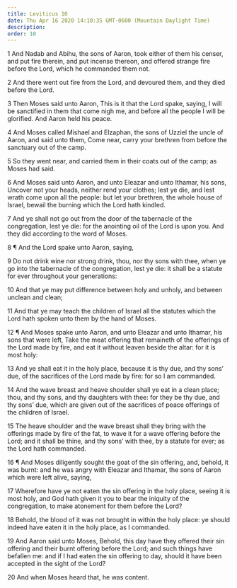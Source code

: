 ```yaml
---
title: Leviticus 10
date: Thu Apr 16 2020 14:10:35 GMT-0600 (Mountain Daylight Time)
description: 
order: 10
---
```


<p>
  1 And Nadab and Abihu, the sons of Aaron, took either of them his censer, and
  put fire therein, and put incense thereon, and offered strange fire before the
  Lord, which he commanded them not.
</p>
<p>
  2 And there went out fire from the Lord, and devoured them, and they died
  before the Lord.
</p>
<p>
  3 Then Moses said unto Aaron, This is it that the Lord spake, saying, I will
  be sanctified in them that come nigh me, and before all the people I will be
  glorified. And Aaron held his peace.
</p>
<p>
  4 And Moses called Mishael and Elzaphan, the sons of Uzziel the uncle of
  Aaron, and said unto them, Come near, carry your brethren from before the
  sanctuary out of the camp.
</p>
<p>
  5 So they went near, and carried them in their coats out of the camp; as Moses
  had said.
</p>
<p>
  6 And Moses said unto Aaron, and unto Eleazar and unto Ithamar, his sons,
  Uncover not your heads, neither rend your clothes; lest ye die, and lest wrath
  come upon all the people: but let your brethren, the whole house of Israel,
  bewail the burning which the Lord hath kindled.
</p>
<p>
  7 And ye shall not go out from the door of the tabernacle of the congregation,
  lest ye die: for the anointing oil of the Lord is upon you. And they did
  according to the word of Moses.
</p>
<span></span>
<p>8 &#xB6; And the Lord spake unto Aaron, saying,</p>
<p>
  9 Do not drink wine nor strong drink, thou, nor thy sons with thee, when ye go
  into the tabernacle of the congregation, lest ye die: it shall be a statute
  for ever throughout your generations:
</p>
<p>
  10 And that ye may put difference between holy and unholy, and between unclean
  and clean;
</p>
<p>
  11 And that ye may teach the children of Israel all the statutes which the
  Lord hath spoken unto them by the hand of Moses.
</p>
<p>
  12 &#xB6; And Moses spake unto Aaron, and unto Eleazar and unto Ithamar, his
  sons that were left, Take the meat offering that remaineth of the offerings of
  the Lord made by fire, and eat it without leaven beside the altar: for it is
  most holy:
</p>
<p>
  13 And ye shall eat it in the holy place, because it is thy due, and thy
  sons&#x2019; due, of the sacrifices of the Lord made by fire: for so I am
  commanded.
</p>
<p>
  14 And the wave breast and heave shoulder shall ye eat in a clean place; thou,
  and thy sons, and thy daughters with thee: for they be thy due, and thy
  sons&#x2019; due, which are given out of the sacrifices of peace offerings of
  the children of Israel.
</p>
<p>
  15 The heave shoulder and the wave breast shall they bring with the offerings
  made by fire of the fat, to wave it for a wave offering before the Lord; and
  it shall be thine, and thy sons&#x2019; with thee, by a statute for ever; as
  the Lord hath commanded.
</p>
<p>
  16 &#xB6; And Moses diligently sought the goat of the sin offering, and,
  behold, it was burnt: and he was angry with Eleazar and Ithamar, the sons of
  Aaron which were left alive, saying,
</p>
<p>
  17 Wherefore have ye not eaten the sin offering in the holy place, seeing it
  is most holy, and God hath given it you to bear the iniquity of the
  congregation, to make atonement for them before the Lord?
</p>
<p>
  18 Behold, the blood of it was not brought in within the holy place: ye should
  indeed have eaten it in the holy place, as I commanded.
</p>
<p>
  19 And Aaron said unto Moses, Behold, this day have they offered their sin
  offering and their burnt offering before the Lord; and such things have
  befallen me: and if I had eaten the sin offering to day, should it have been
  accepted in the sight of the Lord?
</p>
<p>20 And when Moses heard that, he was content.</p>
